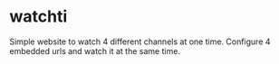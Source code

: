 # watchti
Simple website to watch 4 different channels at one time.
Configure 4 embedded urls and watch it at the same time.
